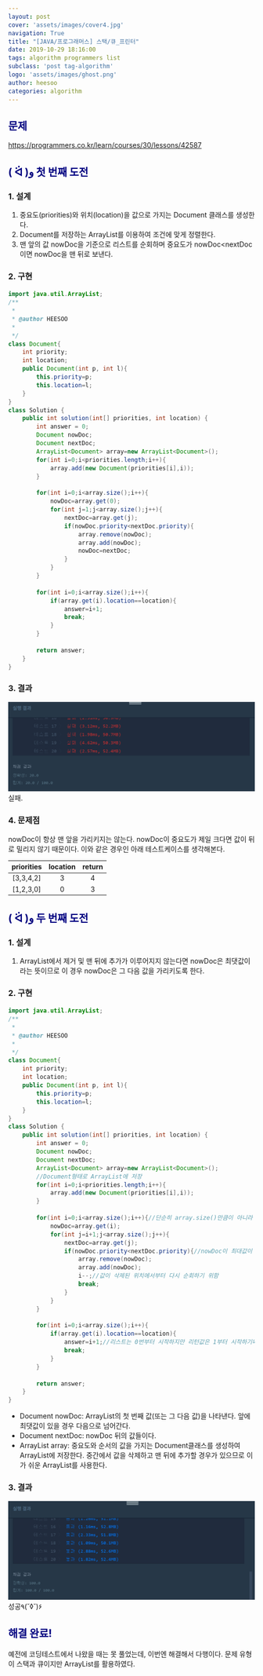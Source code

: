 ```yaml
---
layout: post
cover: 'assets/images/cover4.jpg'
navigation: True
title: "[JAVA/프로그래머스] 스택/큐_프린터"
date: 2019-10-29 18:16:00
tags: algorithm programmers list
subclass: 'post tag-algorithm'
logo: 'assets/images/ghost.png'
author: heesoo
categories: algorithm
---
```

## <span style="color:navy">문제</span>
<https://programmers.co.kr/learn/courses/30/lessons/42587>

## <span style="color:navy">( ᐛ )و 첫 번째 도전</span>

### 1. 설계
1. 중요도(priorities)와 위치(location)을 값으로 가지는 Document 클래스를 생성한다.
2. Document를 저장하는 ArrayList를 이용하여 조건에 맞게 정렬한다.
3. 맨 앞의 값 nowDoc을 기준으로 리스트를 순회하며 중요도가 nowDoc<nextDoc이면 nowDoc을 맨 뒤로 보낸다.


### 2. 구현
```java
import java.util.ArrayList;
/**
 *
 * @author HEESOO
 *
 */
class Document{
    int priority;
    int location;
    public Document(int p, int l){
        this.priority=p;
        this.location=l;
    }
}
class Solution {
    public int solution(int[] priorities, int location) {
        int answer = 0;
        Document nowDoc;
        Document nextDoc;
        ArrayList<Document> array=new ArrayList<Document>();
        for(int i=0;i<priorities.length;i++){
            array.add(new Document(priorities[i],i));
        }

        for(int i=0;i<array.size();i++){
            nowDoc=array.get(0);
            for(int j=1;j<array.size();j++){
                nextDoc=array.get(j);
                if(nowDoc.priority<nextDoc.priority){
                    array.remove(nowDoc);
                    array.add(nowDoc);
                    nowDoc=nextDoc;
                }
            }
        }

        for(int i=0;i<array.size();i++){
            if(array.get(i).location==location){
                answer=i+1;
                break;
            }
        }

        return answer;
    }
}
```

### 3. 결과
![실행결과](./assets/images/191029_1.PNG)
실패.

### 4. 문제점
nowDoc이 항상 맨 앞을 가리키지는 않는다. nowDoc이 중요도가 제일 크다면 값이 뒤로 밀리지 않기 때문이다. 이와 같은 경우인 아래 테스트케이스를 생각해본다.

| priorities | location | return |
| :----: | :----: | :----: |
| [3,3,4,2] | 3 | 4 |
| [1,2,3,0] | 0 | 3 |

## <span style="color:navy">( ᐛ )و 두 번째 도전</span>

### 1. 설계
1. ArrayList에서 제거 및 맨 뒤에 추가가 이루어지지 않는다면 nowDoc은 최댓값이라는 뜻이므로 이 경우 nowDoc은 그 다음 값을 가리키도록 한다.


### 2. 구현
```java
import java.util.ArrayList;
/**
 *
 * @author HEESOO
 *
 */
class Document{
    int priority;
    int location;
    public Document(int p, int l){
        this.priority=p;
        this.location=l;
    }
}
class Solution {
    public int solution(int[] priorities, int location) {
        int answer = 0;
        Document nowDoc;
        Document nextDoc;
        ArrayList<Document> array=new ArrayList<Document>();
        //Document형태로 ArrayList에 저장
        for(int i=0;i<priorities.length;i++){
            array.add(new Document(priorities[i],i));
        }

        for(int i=0;i<array.size();i++){//단순히 array.size()만큼이 아니라 마지막까지 도달해야함
            nowDoc=array.get(i);
            for(int j=i+1;j<array.size();j++){
                nextDoc=array.get(j);
                if(nowDoc.priority<nextDoc.priority){//nowDoc이 최대값이 아니므로 맨 뒤로 밀려남
                    array.remove(nowDoc);
                    array.add(nowDoc);
                    i--;//값이 삭제된 위치에서부터 다시 순회하기 위함
                    break;
                }
            }
        }

        for(int i=0;i<array.size();i++){
            if(array.get(i).location==location){
                answer=i+1;//리스트는 0번부터 시작하지만 리턴값은 1부터 시작하기때문
                break;
            }
        }

        return answer;
    }
}
```
- Document nowDoc: ArrayList의 첫 번째 값(또는 그 다음 값)을 나타낸다. 앞에 최댓값이 있을 경우 다음으로 넘어간다.
- Document nextDoc: nowDoc 뒤의 값들이다.
- ArrayList<Document> array: 중요도와 순서의 값을 가지는 Document클래스를 생성하여 ArrayList에 저장한다. 중간에서 값을 삭제하고 맨 뒤에 추가할 경우가 있으므로 이가 쉬운 ArrayList를 사용한다.

### 3. 결과
![실행결과](./assets/images/191029_2.PNG)
성공٩(˘◊˘)۶

## <span style="color:navy">해결 완료!</span>
예전에 코딩테스트에서 나왔을 때는 못 풀었는데, 이번엔 해결해서 다행이다. 문제 유형이 스택과 큐이지만 ArrayList를 활용하였다.

